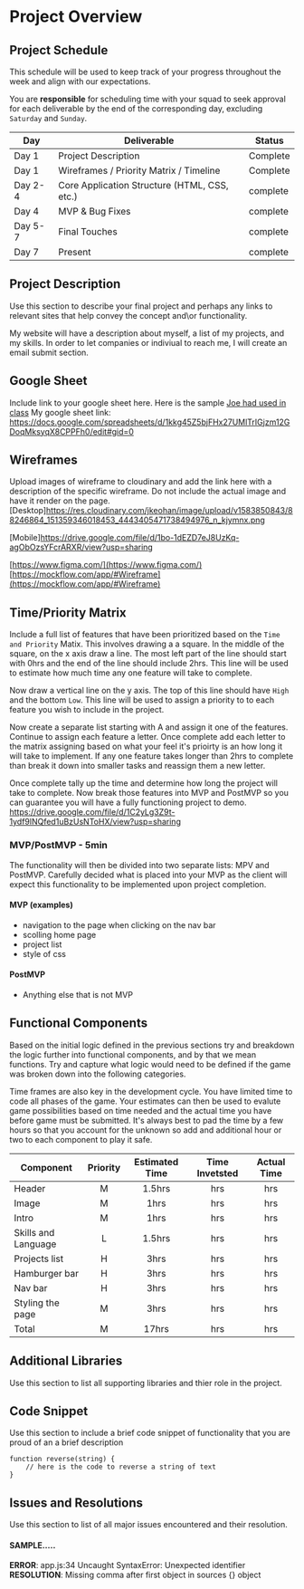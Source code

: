 # Project Overview

## Project Schedule

This schedule will be used to keep track of your progress throughout the week and align with our expectations.  

You are **responsible** for scheduling time with your squad to seek approval for each deliverable by the end of the corresponding day, excluding `Saturday` and `Sunday`.

|  Day | Deliverable | Status
|---|---| ---|
|Day 1| Project Description | Complete
|Day 1| Wireframes / Priority Matrix / Timeline | Complete
|Day 2-4| Core Application Structure (HTML, CSS, etc.) | complete
|Day 4| MVP & Bug Fixes | complete
|Day 5-7| Final Touches | complete
|Day 7| Present | complete


## Project Description

Use this section to describe your final project and perhaps any links to relevant sites that help convey the concept and\or functionality.

My website will have a description about myself, a list of my projects, and my skills. In order to let companies or indiviual to reach me, I will create an email submit section.

## Google Sheet

Include link to your google sheet here.  Here is the sample [Joe had used in class](https://docs.google.com/spreadsheets/d/15PmioBi2dQEkewpqI7MDkDpvcVF0Trw8vmarAQbwoHk/edit#gid=0) 
My google sheet link: https://docs.google.com/spreadsheets/d/1kkg45Z5bjFHx27UMlTrIGjzm12GDoqMksyqX8CPPFh0/edit#gid=0


## Wireframes

Upload images of wireframe to cloudinary and add the link here with a description of the specific wireframe. Do not include the actual image and have it render on the page.  
[Desktop]https://res.cloudinary.com/jkeohan/image/upload/v1583850843/88246864_151359346018453_4443405471738494976_n_kjymnx.png

[Mobile]https://drive.google.com/file/d/1bo-1dEZD7eJ8UzKq-agObOzsYFcrARXR/view?usp=sharing

[https://www.figma.com/](https://www.figma.com/)
[https://mockflow.com/app/#Wireframe](https://mockflow.com/app/#Wireframe)

## Time/Priority Matrix 

Include a full list of features that have been prioritized based on the `Time and Priority` Matix.  This involves drawing a a square.  In the middle of the square, on the x axis draw a line.  The most left part of the line should start with 0hrs and the end of the line should include 2hrs.  This line will be used to estimate how much time any one feature will take to complete. 

Now draw a vertical line on the y axis.  The top of this line should have `High` and the bottom `Low`.  This line will be used to assign a priority to to each feature you wish to include in the project.  

Now create a separate list starting with A and assign it one of the features.  Continue to assign each feature a letter.  Once complete add each letter to the matrix assigning based on what your feel it's prioirty is an how long it will take to implement. If any one feature takes longer than 2hrs to complete than break it down into smaller tasks and reassign them a new letter. 

Once complete tally up the time and determine how long the project will take to complete. Now break those features into MVP and PostMVP so you can guarantee you will have a fully functioning project to demo. 
https://drive.google.com/file/d/1C2yLg3Z9t-1ydf9lNQfed1uBzUsNToHX/view?usp=sharing

### MVP/PostMVP - 5min

The functionality will then be divided into two separate lists: MPV and PostMVP.  Carefully decided what is placed into your MVP as the client will expect this functionality to be implemented upon project completion.  

#### MVP (examples)

- navigation to the page when clicking on the nav bar
- scolling home page
- project list
- style of css

#### PostMVP 

- Anything else that is not MVP

## Functional Components

Based on the initial logic defined in the previous sections try and breakdown the logic further into functional components, and by that we mean functions.  Try and capture what logic would need to be defined if the game was broken down into the following categories.

Time frames are also key in the development cycle.  You have limited time to code all phases of the game.  Your estimates can then be used to evalute game possibilities based on time needed and the actual time you have before game must be submitted. It's always best to pad the time by a few hours so that you account for the unknown so add and additional hour or two to each component to play it safe.

| Component | Priority | Estimated Time | Time Invetsted | Actual Time |
| --- | :---: |  :---: | :---: | :---: |
| Header | M | 1.5hrs | hrs | hrs |
| Image | M | 1hrs| hrs | hrs |
| Intro | M | 1hrs| hrs | hrs |
| Skills and Language | L | 1.5hrs| hrs | hrs |
| Projects list | H | 3hrs| hrs | hrs |
| Hamburger bar | H | 3hrs| hrs | hrs |
| Nav bar | H | 3hrs| hrs | hrs |
| Styling the page | M | 3hrs| hrs | hrs |
| Total | M | 17hrs| hrs | hrs |

## Additional Libraries
 Use this section to list all supporting libraries and thier role in the project. 

## Code Snippet

Use this section to include a brief code snippet of functionality that you are proud of an a brief description  

```
function reverse(string) {
	// here is the code to reverse a string of text
}
```

## Issues and Resolutions
 Use this section to list of all major issues encountered and their resolution.

#### SAMPLE.....
**ERROR**: app.js:34 Uncaught SyntaxError: Unexpected identifier                                
**RESOLUTION**: Missing comma after first object in sources {} object
